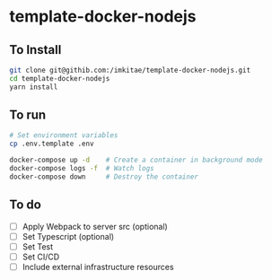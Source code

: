 # template-docker-nodejs

## To Install
```bash
git clone git@githib.com:/imkitae/template-docker-nodejs.git
cd template-docker-nodejs
yarn install
```

## To run
```bash
# Set environment variables
cp .env.template .env

docker-compose up -d    # Create a container in background mode
docker-compose logs -f  # Watch logs
docker-compose down     # Destroy the container
```

## To do
- [ ] Apply Webpack to server src (optional)
- [ ] Set Typescript (optional)
- [ ] Set Test
- [ ] Set CI/CD
- [ ] Include external infrastructure resources
